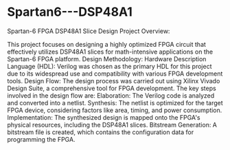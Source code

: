 # Spartan6---DSP48A1
Spartan-6 FPGA DSP48A1 Slice Design 
Project Overview: 

This project focuses on designing a highly optimized FPGA circuit that effectively utilizes DSP48A1 slices for math-intensive applications on the Spartan-6 FPGA platform. 
Design Methodology: 
Hardware Description Language (HDL): Verilog was chosen as the primary HDL for this project due to its widespread use and compatibility with various FPGA development tools. Design Flow: The design process was carried out using Xilinx Vivado Design Suite, a comprehensive tool for FPGA development. The key steps involved in the design flow are: Elaboration: The Verilog code is analyzed and converted into a netlist. Synthesis: The netlist is optimized for the target FPGA device, considering factors like area, timing, and power consumption. Implementation: The synthesized design is mapped onto the FPGA's physical resources, including the DSP48A1 slices. Bitstream Generation: A bitstream file is created, which contains the configuration data for programming the FPGA. 
